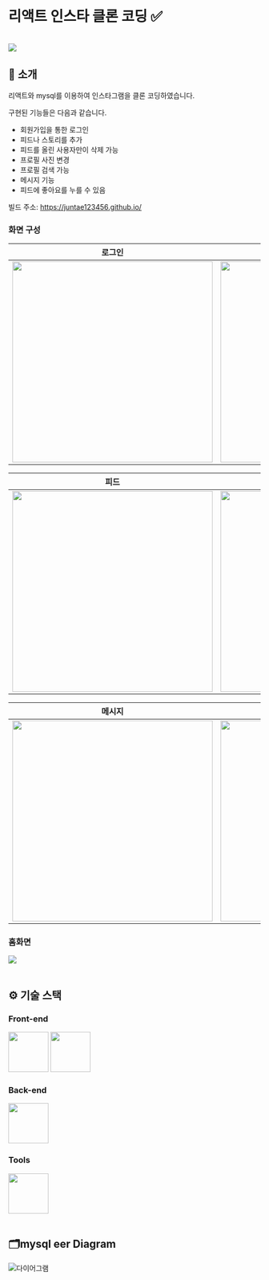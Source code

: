
# 리액트 인스타 클론 코딩 ✅

<br/> [<img src="https://img.shields.io/badge/프로젝트 기간-2024.09.20~2024.10.07-green?style=flat&logo=&logoColor=white" />]()

</div> 

## 📝 소개
리액트와 mysql를 이용하여 인스타그램을 클론 코딩하였습니다.

구현된 기능들은 다음과 같습니다.
- 회원가입을 통한 로그인 
- 피드나 스토리를 추가
- 피드를 올린 사용자만이 삭제 가능
- 프로필 사진 변경
- 프로필 검색 가능
- 메시지 기능
- 피드에 좋아요를 누를 수 있음

빌드 주소: https://juntae123456.github.io/
<br />

### 화면 구성

|로그인|회원가입|
|:---:|:---:|
|<img src="https://github.com/user-attachments/assets/25bfe028-3575-415c-97a6-8bedcaae8f49" width="400"/>|<img src="https://github.com/user-attachments/assets/32a24a37-010a-451b-a338-c172be145fa1" width="400"/>|

|피드|스토리|
|:---:|:---:|
|<img src="https://github.com/user-attachments/assets/776a07c6-3c8c-40d5-b539-0ebf1ec2d6e4" width="400"/>|<img src="https://github.com/user-attachments/assets/223327cc-4745-498e-bc90-656b8a5df309" width="400"/>|

|메시지|메시지|
|:---:|:---:|
|<img src="https://github.com/user-attachments/assets/950d4d75-a41c-4d78-b764-b88396b6bf50" width="400"/>|<img src="https://github.com/user-attachments/assets/f7fd507d-606d-40a4-9b20-ac2809e5538b" width="400"/>|

### 홈화면
<img src="https://github.com/user-attachments/assets/f0affbba-7e86-4438-9869-e3ca8873c7ba">

<br />

<br />

## ⚙ 기술 스택

### Front-end
<div>
<img src="https://github.com/yewon-Noh/readme-template/blob/main/skills/JavaScript.png?raw=true" width="80">
<img src="https://github.com/yewon-Noh/readme-template/blob/main/skills/React.png?raw=true" width="80">
</div>

### Back-end
<div>
<img src="https://github.com/yewon-Noh/readme-template/blob/main/skills/Mysql.png?raw=true" width="80">
</div>


### Tools
<div>
<img src="https://github.com/yewon-Noh/readme-template/blob/main/skills/Github.png?raw=true" width="80">
</div>

<br />


## 🗂️mysql eer Diagram
![다이어그램](https://github.com/user-attachments/assets/367e021c-49b6-4050-9d96-ec4b9f66a2af)


